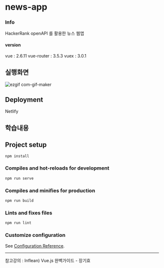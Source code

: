 # news-app

### Info
HackerRank openAPI 를 활용한 뉴스 웹앱

#### version

vue : 2.6.11
vue-router : 3.5.3
vuex : 3.0.1

## 실행화면
![ezgif com-gif-maker](https://user-images.githubusercontent.com/68894097/156781759-8b53d791-2544-4335-a1aa-f9b968a43a5f.gif)

## Deployment

Netlify

## 학습내용

## Project setup
```
npm install
```

### Compiles and hot-reloads for development
```
npm run serve
```

### Compiles and minifies for production
```
npm run build
```

### Lints and fixes files
```
npm run lint
```

### Customize configuration
See [Configuration Reference](https://cli.vuejs.org/config/).


---

참고강의 : Inflean) Vue.js 완벽가이드 - 장기효
